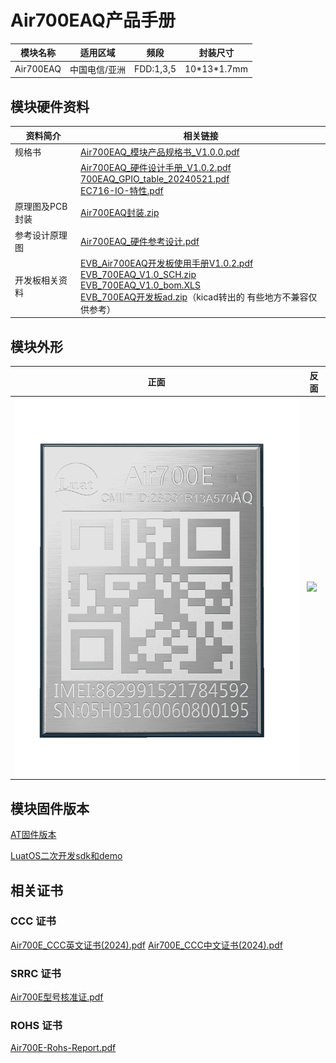 # Air700EAQ产品手册

| 模块名称  | 适用区域      | 频段      | 封装尺寸      |
| --------- | ------------- | --------- | ------------- |
| Air700EAQ | 中国电信/亚洲 | FDD:1,3,5 | 10\*13\*1.7mm |

## 模块硬件资料

| 资料简介        | 相关链接                                                     |
| --------------- | ------------------------------------------------------------ |
| 规格书          | [Air700EAQ_模块产品规格书_V1.0.0.pdf](https://cdn.openluat-luatcommunity.openluat.com/attachment/20240723174042576_Air700EAQ_模块产品规格书_V1.0.0.pdf) |
|                 | [Air700EAQ_硬件设计手册_V1.0.2.pdf](https://cdn.openluat-luatcommunity.openluat.com/attachment/20241011160619622_Air700EAQ_硬件设计手册_V1.0.2.pdf)<br />[700EAQ_GPIO_table_20240521.pdf](https://cdn.openluat-luatcommunity.openluat.com/attachment/20240521095504789_Air780EL&780ETGG&780ETG&700EL&700EY&700EC_GPIO_table_20240521.pdf)<br />[EC716-IO-特性.pdf](https://cdn.openluat-luatcommunity.openluat.com/attachment/20240508154944217_EC716-IO-特性.pdf) |
| 原理图及PCB封装 | [Air700EAQ封装.zip](https://cdn.openluat-luatcommunity.openluat.com/attachment/20231225171117125_Air700EL&700EY封装.zip) |
| 参考设计原理图  | [Air700EAQ_硬件参考设计.pdf](https://cdn.openluat-luatcommunity.openluat.com/attachment/20240228162252366_Air700EL_硬件参考设计.pdf) |
| 开发板相关资料  | [EVB_Air700EAQ开发板使用手册V1.0.2.pdf](https://cdn.openluat-luatcommunity.openluat.com/attachment/20240417134308942_EVB_Air700EL&700EY开发板使用手册V1.0.2.pdf)<br />[EVB_700EAQ_V1.0_SCH.zip](https://cdn.openluat-luatcommunity.openluat.com/attachment/20230308153627280_EVB_Air700E_V1.0_SCH.zip)<br />[EVB_700EAQ_V1.0_bom.XLS](https://cdn.openluat-luatcommunity.openluat.com/attachment/20230331111453962_EVB_Air700E_V1.0_bom.XLS)<br />[EVB_700EAQ开发板ad.zip](https://cdn.openluat-luatcommunity.openluat.com/attachment/20230510094340802_EVB_Air700E开发板ad.zip)（kicad转出的 有些地方不兼容仅供参考） |

## 模块外形

| 正面                        | 反面                          |
| --------------------------- | ----------------------------- |
| ![](./image/700EAQ正面.png) | ![](./image/700E系列反面.png) |

## 模块固件版本

[AT固件版本](https://docs.openluat.com/air700eaq/at/firmware/)

[LuatOS二次开发sdk和demo](https://docs.openluat.com/air700eaq/luatos/firmware/)

## 相关证书
### CCC 证书
[Air700E_CCC英文证书(2024).pdf](https://cdn.openluat-luatcommunity.openluat.com/attachment/20240131103202782_Air700E_CCC英文证书(2024).pdf)
[Air700E_CCC中文证书(2024).pdf](https://cdn.openluat-luatcommunity.openluat.com/attachment/20240131103156086_Air700E_CCC中文证书(2024).pdf)

### SRRC 证书
[Air700E型号核准证.pdf](https://cdn.openluat-luatcommunity.openluat.com/attachment/20240307110448672_Air700E型号核准证.pdf)

### ROHS 证书
[Air700E-Rohs-Report.pdf](https://cdn.openluat-luatcommunity.openluat.com/attachment/20240701140430543_Air700E-Rohs-Report.pdf)
